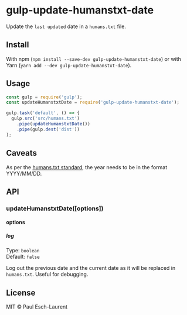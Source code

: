 # gulp-update-humanstxt-date

Update the `last updated` date in a `humans.txt` file.

## Install

With npm (`npm install --save-dev gulp-update-humanstxt-date`) or with Yarn (`yarn add --dev gulp-update-humanstxt-date`).


## Usage

```js
const gulp = require('gulp');
const updateHumanstxtDate = require('gulp-update-humanstxt-date');

gulp.task('default', () => {
  gulp.src('src/humans.txt')
    .pipe(updateHumanstxtDate())
    .pipe(gulp.dest('dist'))
);
```

## Caveats

As per the [humans.txt standard](http://humanstxt.org/Standard.html), the year needs to be in the format YYYY/MM/DD.

## API

### updateHumanstxtDate([options])

#### options

##### log

Type: `boolean`<br>
Default: `false`

Log out the previous date and the current date as it will be replaced in `humans.txt`. Useful for debugging.


## License

MIT © Paul Esch-Laurent
